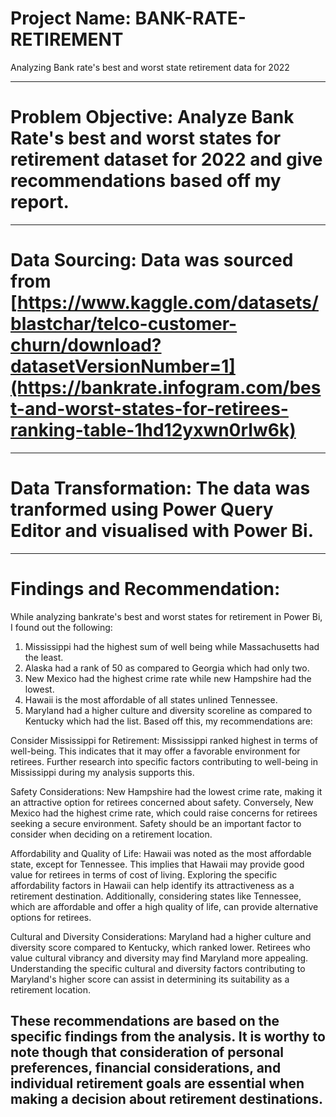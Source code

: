 # Project Name: BANK-RATE-RETIREMENT
Analyzing Bank rate's best and worst state retirement data for 2022

-------
# Problem Objective: Analyze Bank Rate's best and worst states for retirement dataset for 2022 and give recommendations based off my report.



------
# Data Sourcing: Data was sourced from [https://www.kaggle.com/datasets/blastchar/telco-customer-churn/download?datasetVersionNumber=1](https://bankrate.infogram.com/best-and-worst-states-for-retirees-ranking-table-1hd12yxwn0rlw6k)



--------
# Data Transformation: The data was tranformed using Power Query Editor and visualised with Power Bi.


-------
# Findings and Recommendation:
While analyzing bankrate's best and worst states for retirement in Power Bi, I found out the following:
1. Mississippi had the highest sum of well being while Massachusetts had the least.
2. Alaska had a rank of 50 as compared to Georgia which had only two.
3. New Mexico had the highest crime rate while new Hampshire had the lowest.
4. Hawaii is the most affordable of all states unlined Tennessee.
5. Maryland had a higher culture and diversity scoreline as compared to Kentucky which had the list.
Based off this, my recommendations are:

Consider Mississippi for Retirement: Mississippi ranked highest in terms of well-being. This indicates that it may offer a favorable environment for retirees. Further research into specific factors contributing to well-being in Mississippi during my analysis supports this.

Safety Considerations: New Hampshire had the lowest crime rate, making it an attractive option for retirees concerned about safety. Conversely, New Mexico had the highest crime rate, which could raise concerns for retirees seeking a secure environment. Safety should be an important factor to consider when deciding on a retirement location.

Affordability and Quality of Life: Hawaii was noted as the most affordable state, except for Tennessee. This implies that Hawaii may provide good value for retirees in terms of cost of living. Exploring the specific affordability factors in Hawaii can help identify its attractiveness as a retirement destination. Additionally, considering states like Tennessee, which are affordable and offer a high quality of life, can provide alternative options for retirees.

Cultural and Diversity Considerations: Maryland had a higher culture and diversity score compared to Kentucky, which ranked lower. Retirees who value cultural vibrancy and diversity may find Maryland more appealing. Understanding the specific cultural and diversity factors contributing to Maryland's higher score can assist in determining its suitability as a retirement location.

These recommendations are based on the specific findings from the analysis. It is worthy to note though that consideration of personal preferences, financial considerations, and individual retirement goals are essential when making a decision about retirement destinations.
-----
